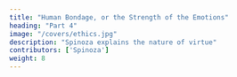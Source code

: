 ```yaml
---
title: "Human Bondage, or the Strength of the Emotions"
heading: "Part 4"
image: "/covers/ethics.jpg"
description: "Spinoza explains the nature of virtue"
contributors: ['Spinoza']
weight: 8
---
```


